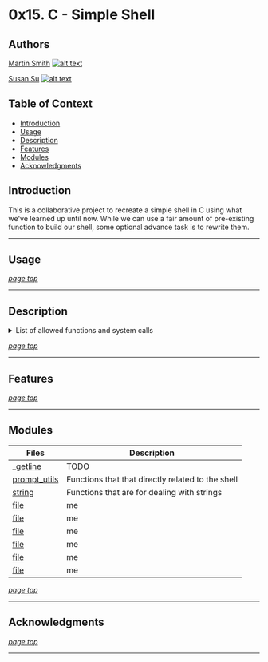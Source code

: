 # 0x15. C - Simple Shell


## Authors
[Martin Smith](http://www.github.com/Ostoyae) [![alt text][1.1]][1]

[Susan Su](http://www.github.com/suhearsawho) [![alt text][1.1]][2]

## Table of Context

* [Introduction](#introduction)
* [Usage](#usage)
* [Description](#description)
* [Features](#features)
* [Modules](#modules)
* [Acknowledgments](#acknowledgments)


## Introduction

This is a collaborative project to recreate a simple shell in C using what we've learned up until now. While we can use a fair amount of pre-existing function to build our shell, some optional advance task is to rewrite them.


---

## Usage

[_page top_](#0x15-c---simple-shell)

---
## Description


<details>
<summary>List of allowed functions and system calls</summary>

* access (man 2 access)
* chdir (man 2 chdir)
* close (man 2 close)
* closedir (man 3 closedir)
* execve (man 2 execve)
* exit (man 3 exit)
* fork (man 2 fork)
* free (man 3 free)
* stat (__xstat) (man 2 stat)
* lstat (__lxstat) (man 2 lstat)
* fstat (__fxstat) (man 2 fstat)
* getcwd (man 3 getcwd)
* getline (man 3 getline)
* kill (man 2 kill)
* malloc (man 3 malloc)
* open (man 2 open)
* opendir (man 3 opendir)
* perror (man 3 perror)
* read (man 2 read)
* readdir (man 3 readdir)
* signal (man 2 signal)
* strtok (man 3 strtok)
* wait (man 2 wait)
* waitpid (man 2 waitpid)
* wait3 (man 2 wait3)
* wait4 (man 2 wait4)
* write (man 2 write)
* _exit (man 2 _exit)
* isatty (man 3 isatty)
* fflush (man 3 fflush)

</details>


[_page top_](#0x15-c---simple-shell)

---
## Features

[_page top_](#0x15-c---simple-shell)

---

## Modules

Files | Description
--- | ---
[_getline](./_getline.c) | TODO
[prompt_utils](./prompt_utils.c) | Functions that that directly related to the shell
[string](./string.c) | Functions that are for dealing with strings
[file](./file) | me
[file](./file) | me
[file](./file) | me
[file](./file) | me
[file](./file) | me
[file](./file) | me
  

[_page top_](#0x15-c---simple-shell)

---

## Acknowledgments

[_page top_](#0x15-c---simple-shell)

---
<!-- icon with padding -->
[1.1]: http://i.imgur.com/tXSoThF.png (twitter icon with padding)

<!-- links -->
[1]: https://twitter.com/_Ostoyae
[2]: https://twitter.com/sususayshello
